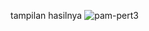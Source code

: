 tampilan hasilnya
![pam-pert3](https://github.com/user-attachments/assets/d8535563-3ae6-4ce1-8fd2-5ef35c6b378e)

